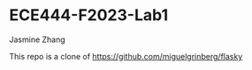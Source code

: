 # ECE444-F2023-Lab1

Jasmine Zhang

This repo is a clone of https://github.com/miguelgrinberg/flasky